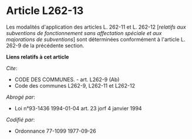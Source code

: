 # Article L262-13

Les modalités d'application des articles L. 262-11 et L. 262-12 [*relatifs aux subventions de fonctionnement sans affectation
spéciale et aux majorations de subventions*] sont déterminées conformément à l'article L. 262-9 de la précédente section.

**Liens relatifs à cet article**

_Cite_:

  - CODE DES COMMUNES. - art. L262-9 (Ab)
  - Code des communes L262-9, L262-11 et L262-12

_Abrogé par_:

  - Loi n°93-1436 1994-01-04 art. 23 jorf 4 janvier 1994

_Codifié par_:

  - Ordonnance 77-1099 1977-09-26
